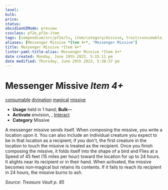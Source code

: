 ```yaml
---
level:
bulk:
price:
status:
obsidianUIMode: preview
cssclass: pf2e,pf2e-item
tags: [compendium/src/pf2e/tv, item/category/missive, trait/consumable, trait/divination, trait/magical, trait/missive]
aliases: [Messenger Missive *Item 4+*, "Messenger Missive"]
title: Messenger Missive *Item 4+*
linter-yaml-title-alias: Messenger Missive *Item 4+*
date created: Monday, June 19th 2023, 5:15:11 pm
date modified: Thursday, June 29th 2023, 5:30:37 pm
---
```


# Messenger Missive *Item 4+*

[consumable](rules/traits/consumable.md) [divination](rules/traits/divination.md) [magical](rules/traits/magical.md) [missive](rules/traits/missive-tv.md)  

- **Usage** held in 1 hand; **Bulk**—
- **Activate** envision, , [Interact](rules/actions/interact.md)
- **Category** Missive

A messenger missive sends itself. When composing the missive, you write a location upon it. You can also include an individual creature you expect to be in that location as a recipient; if you don't, the first creature in the location to touch the missive is treated as the recipient. Once you finish composing the missive, it folds itself into the shape of a bird and Flies at a Speed of 45 feet (15 miles per hour) toward the location for up to 24 hours. It alights near its recipient or in their hand. When activated, the missive becomes non‑magical but retains its contents. If it fails to reach its recipient in 24 hours, the missive burns to ash.

*Source: Treasure Vault p. 85*
